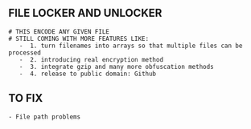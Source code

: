 ## FILE LOCKER AND UNLOCKER

    # THIS ENCODE ANY GIVEN FILE
    # STILL COMING WITH MORE FEATURES LIKE:
       -  1. turn filenames into arrays so that multiple files can be processed
       -  2. introducing real encryption method
       -  3. integrate gzip and many more obfuscation methods
       -  4. release to public domain: Github

## TO FIX
    - File path problems